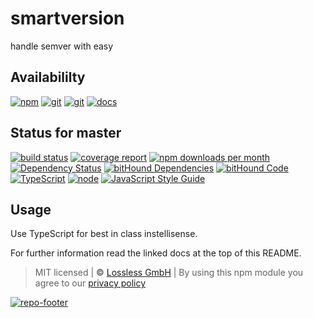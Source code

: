 # smartversion

handle semver with easy

## Availabililty

[![npm](https://pushrocks.gitlab.io/assets/repo-button-npm.svg)](https://www.npmjs.com/package/smartversion)
[![git](https://pushrocks.gitlab.io/assets/repo-button-git.svg)](https://GitLab.com/pushrocks/smartversion)
[![git](https://pushrocks.gitlab.io/assets/repo-button-mirror.svg)](https://github.com/pushrocks/smartversion)
[![docs](https://pushrocks.gitlab.io/assets/repo-button-docs.svg)](https://pushrocks.gitlab.io/smartversion/)

## Status for master

[![build status](https://GitLab.com/pushrocks/smartversion/badges/master/build.svg)](https://GitLab.com/pushrocks/smartversion/commits/master)
[![coverage report](https://GitLab.com/pushrocks/smartversion/badges/master/coverage.svg)](https://GitLab.com/pushrocks/smartversion/commits/master)
[![npm downloads per month](https://img.shields.io/npm/dm/smartversion.svg)](https://www.npmjs.com/package/smartversion)
[![Dependency Status](https://david-dm.org/pushrocks/smartversion.svg)](https://david-dm.org/pushrocks/smartversion)
[![bitHound Dependencies](https://www.bithound.io/github/pushrocks/smartversion/badges/dependencies.svg)](https://www.bithound.io/github/pushrocks/smartversion/master/dependencies/npm)
[![bitHound Code](https://www.bithound.io/github/pushrocks/smartversion/badges/code.svg)](https://www.bithound.io/github/pushrocks/smartversion)
[![TypeScript](https://img.shields.io/badge/TypeScript-2.x-blue.svg)](https://nodejs.org/dist/latest-v6.x/docs/api/)
[![node](https://img.shields.io/badge/node->=%206.x.x-blue.svg)](https://nodejs.org/dist/latest-v6.x/docs/api/)
[![JavaScript Style Guide](https://img.shields.io/badge/code%20style-standard-brightgreen.svg)](http://standardjs.com/)

## Usage

Use TypeScript for best in class instellisense.

For further information read the linked docs at the top of this README.

> MIT licensed | **&copy;** [Lossless GmbH](https://lossless.gmbh)
> | By using this npm module you agree to our [privacy policy](https://lossless.gmbH/privacy.html)

[![repo-footer](https://pushrocks.gitlab.io/assets/repo-footer.svg)](https://push.rocks)
